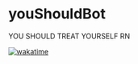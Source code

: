 # youShouldBot
YOU SHOULD TREAT YOURSELF RN


[![wakatime](https://wakatime.com/badge/user/72bec217-9b00-468f-b8be-d763b0fb3fbf/project/e44196d8-05ee-4cd4-944c-91d24c7a6b28.svg)](https://wakatime.com/badge/user/72bec217-9b00-468f-b8be-d763b0fb3fbf/project/e44196d8-05ee-4cd4-944c-91d24c7a6b28)
